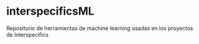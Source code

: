 # interspecificsML
Repositorio de herramientas de machine learning usadas en los proyectos de Interspecifics
